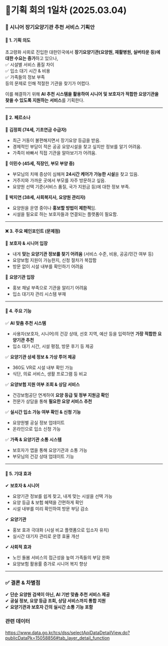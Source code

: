# 📄기획 회의 1일차 (2025.03.04)
### **📌 시니어 장기요양기관 추천 서비스 기획안**  

#### **🚀 1. 기획 의도**  
초고령화 사회로 진입한 대한민국에서 **장기요양기관(요양원, 재활병원, 실버타운 등)에 대한 수요는 증가**하고 있으나,  
✅ 시설별 서비스 품질 차이  
✅ 입소 대기 시간 & 비용  
✅ 가족들의 정보 부족  
등의 문제로 인해 적절한 기관을 찾기가 어렵다.  

이를 해결하기 위해 **AI 추천 시스템을 활용하여 시니어 및 보호자가 적합한 요양기관을 찾을 수 있도록 지원하는 서비스**를 기획한다.  

---

#### **👵 2. 페르소나**  

🔹 **김정희 (74세, 기초연금 수급자)**  
- 최근 거동이 불편해지면서 장기요양 등급을 받음.  
- 경제적인 부담이 적은 공공 요양시설을 찾고 싶지만 정보를 알기 어려움.  
- 가족이 바빠서 직접 기관을 알아보기가 어려움.  

🔹 **이민수 (45세, 직장인, 부모 부양 중)**  
- 부모님의 치매 증상이 심해져 **24시간 케어가 가능한 시설**을 찾고 있음.  
- 거주지와 가까운 곳에서 부모를 자주 방문하고 싶음.  
- 요양원 선택 기준(서비스 품질, 국가 지원금 등)에 대한 정보 부족.  

🔹 **박지연 (38세, 사회복지사, 요양원 관리자)**  
- 요양원을 운영 중이나 **홍보할 방법이 제한적**임.  
- 시설을 필요로 하는 보호자들과 연결되는 플랫폼이 필요함.  

---

#### **❌ 3. 주요 페인포인트 (문제점)**  
📌 **보호자 & 시니어 입장**  
- 내게 **맞는 요양기관 정보를 찾기 어려움** (서비스 수준, 비용, 공공/민간 여부 등)  
- 요양보험 지원이 가능한지, 신청 절차가 복잡함  
- 방문 없이 시설 내부를 확인하기 어려움  

📌 **요양기관 입장**  
- 홍보 채널 부족으로 기관을 알리기 어려움  
- 입소 대기자 관리 시스템 부재  

---

#### **🔹 4. 주요 기능**  

✅ **AI 맞춤 추천 시스템**  
- 사용자(보호자, 시니어)의 건강 상태, 선호 지역, 예산 등을 입력하면 **가장 적합한 요양기관 추천**  
- 입소 대기 시간, 시설 평점, 방문 후기 등 제공  

✅ **요양기관 상세 정보 & 가상 투어 제공**  
- 360도 VR로 시설 내부 확인 가능
- 식단, 의료 서비스, 생활 프로그램 등 비교  

✅ **요양보험 지원 여부 조회 & 상담 서비스**  
- 건강보험공단 연계하여 **요양 등급 및 정부 지원금 확인**  
- 전문가 상담을 통해 **필요한 요양 서비스 추천**  

✅ **실시간 입소 가능 여부 확인 & 신청 기능**  
- 요양원별 공실 정보 업데이트  
- 온라인으로 입소 신청 가능  

✅ **가족 & 요양기관 소통 시스템**  
- 보호자가 앱을 통해 요양기관과 소통 가능  
- 부모님의 건강 상태 업데이트 기능  

---

#### **🎯 5. 기대 효과**  

✔ **보호자 & 시니어**  
- 요양기관 정보를 쉽게 찾고, 내게 맞는 시설을 선택 가능  
- 요양 등급 & 보험 혜택을 간편하게 확인  
- 시설 내부를 미리 확인하여 방문 부담 감소  

✔ **요양기관**  
- 홍보 효과 극대화 (시설 비교 플랫폼으로 입소자 유치)  
- 실시간 대기자 관리로 운영 효율 개선  

✔ **사회적 효과**  
- 노인 돌봄 서비스의 접근성을 높여 가족들의 부담 완화  
- 요양보험 활용률 증가로 시니어 복지 향상  

---

### **✅ 결론 & 차별점**  
✔ **단순 요양원 검색이 아닌, AI 기반 맞춤 추천 서비스 제공**  
✔ **공실 정보, 요양 등급 조회, 상담 서비스까지 통합 지원**  
✔ **요양기관과 보호자 간의 실시간 소통 기능 포함**


### 관련 데이터
https://www.data.go.kr/tcs/dss/selectApiDataDetailView.do?publicDataPk=15058856#tab_layer_detail_function